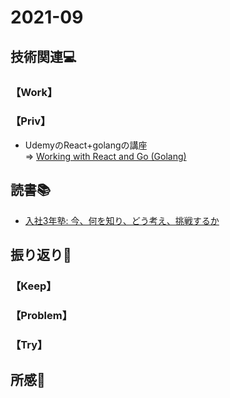 # 2021-09
## 技術関連:computer:
### 【Work】
### 【Priv】
- UdemyのReact+golangの講座<br>
⇒ [Working with React and Go (Golang)](https://www.udemy.com/course/working-with-react-and-go-golang/)

## 読書:books:
- [入社3年塾: 今、何を知り、どう考え、挑戦するか](https://www.amazon.co.jp/%E5%85%A5%E7%A4%BE3%E5%B9%B4%E5%A1%BE-%E4%BB%8A%E3%80%81%E4%BD%95%E3%82%92%E7%9F%A5%E3%82%8A%E3%80%81%E3%81%A9%E3%81%86%E8%80%83%E3%81%88%E3%80%81%E6%8C%91%E6%88%A6%E3%81%99%E3%82%8B%E3%81%8B-%E5%8D%98%E8%A1%8C%E6%9C%AC-%E8%B5%A4%E7%BE%BD-%E9%9B%84%E4%BA%8C/dp/4837926827)

## 振り返り:eyes:
### 【Keep】
### 【Problem】
### 【Try】

## 所感:clap:
